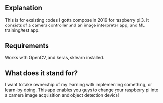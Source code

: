 ## Explanation
This is for exsisting codes I gotta compose in 2019 for raspberry pi 3.
It consists of a camera controller and an image interpreter app, and ML training/test app.

## Requirements 
Works with OpenCV, and keras, sklearn installed.

## What does it stand for?
I want to take ownership of my learning with implementing something, or learn-by-doing.
This app enables you guys to change your raspberry pi into a camera image acquisition and object detection device!
